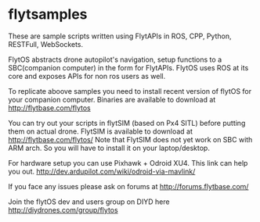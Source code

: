 # flytsamples

These are sample scripts written using FlytAPIs in ROS, CPP, Python, RESTFull, WebSockets.

FlytOS abstracts drone autopilot's navigation, setup functions to a SBC(companion computer) in the form for FlytAPIs.
FlytOS uses ROS at its core and exposes APIs for non ros users as well.

To replicate aboove samples you need to install recent version of flytOS for your companion computer. 
Binaries are available to download at http://flytbase.com/flytos

You can try out your scripts in flytSIM (based on Px4 SITL) before putting them on actual drone. 
FlytSIM is available to download at http://flytbase.com/flytos/ 
Note that FlytSIM does not yet work on SBC with ARM arch. So you will have to install it on your laptop/desktop.

For hardware setup you can use Pixhawk + Odroid XU4. This link can help you out. http://dev.ardupilot.com/wiki/odroid-via-mavlink/

If you face any issues please ask on forums at http://forums.flytbase.com/

Join the flytOS dev and users group on DIYD here http://diydrones.com/group/flytos




